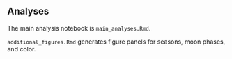 ## Analyses

The main analysis notebook is `main_analyses.Rmd`.

`additional_figures.Rmd` generates figure panels for seasons, moon phases, and color.




